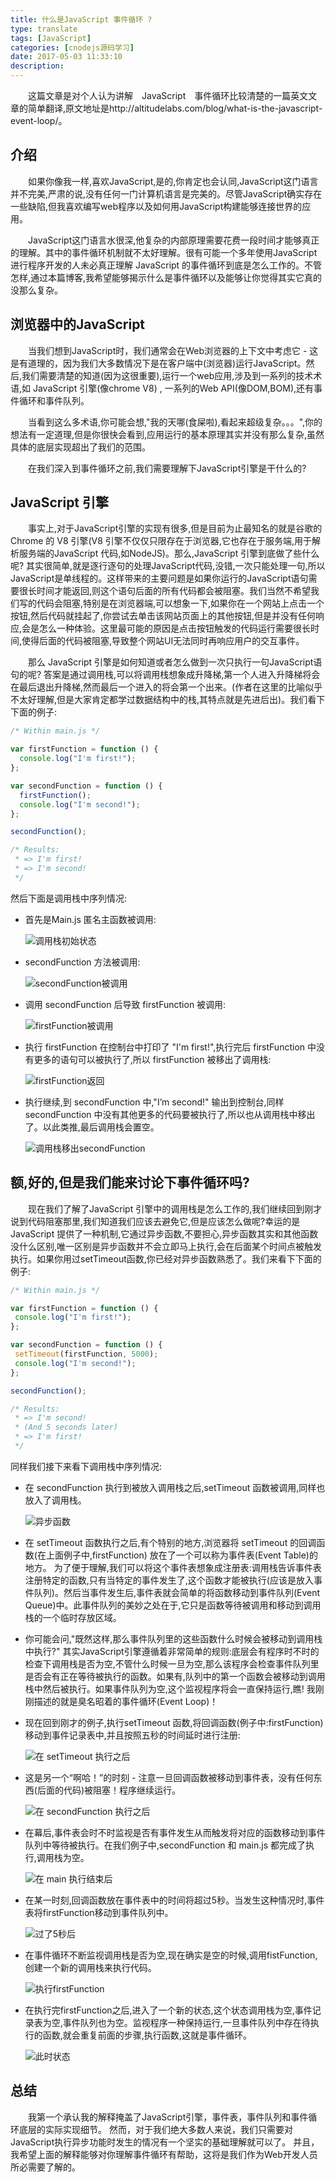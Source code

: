 ```yaml
---
title: 什么是JavaScript 事件循环 ?
type: translate
tags: [JavaScript]
categories: [cnodejs源码学习]
date: 2017-05-03 11:33:10
description:
---
```



　　这篇文章是对个人认为讲解　JavaScript　事件循环比较清楚的一篇英文文章的简单翻译,原文地址是http://altitudelabs.com/blog/what-is-the-javascript-event-loop/。

<!--　more　-->

## 介绍

　　如果你像我一样,喜欢JavaScript,是的,你肯定也会认同,JavaScript这门语言并不完美,严肃的说,没有任何一门计算机语言是完美的。尽管JavaScript确实存在一些缺陷,但我喜欢编写web程序以及如何用JavaScript构建能够连接世界的应用。

　　JavaScript这门语言水很深,他复杂的内部原理需要花费一段时间才能够真正的理解。其中的事件循环机制就不太好理解。很有可能一个多年使用JavaScript进行程序开发的人未必真正理解 JavaScript 的事件循环到底是怎么工作的。不管怎样,通过本篇博客,我希望能够揭示什么是事件循环以及能够让你觉得其实它真的没那么复杂。

## 浏览器中的JavaScript

　　当我们想到JavaScript时，我们通常会在Web浏览器的上下文中考虑它 - 这是有道理的，因为我们大多数情况下是在客户端中(浏览器)运行JavaScript。然后,我们需要清楚的知道(因为这很重要),运行一个web应用,涉及到一系列的技术术语,如 JavaScript 引擎(像chrome V8) , 一系列的Web API(像DOM,BOM),还有事件循环和事件队列。

　　当看到这么多术语,你可能会想,"我的天哪(食屎啦),看起来超级复杂。。。",你的想法有一定道理,但是你很快会看到,应用运行的基本原理其实并没有那么复杂,虽然具体的底层实现超出了我们的范围。

　　在我们深入到事件循环之前,我们需要理解下JavaScript引擎是干什么的?

## JavaScript 引擎

　　事实上,对于JavaScript引擎的实现有很多,但是目前为止最知名的就是谷歌的Chrome 的 V8 引擎(V8 引擎不仅仅只限存在于浏览器,它也存在于服务端,用于解析服务端的JavaScript 代码,如NodeJS)。那么,JavaScript 引擎到底做了些什么呢? 其实很简单,就是逐行逐句的处理JavaScript代码,没错,一次只能处理一句,所以JavaScript是单线程的。这样带来的主要问题是如果你运行的JavaScript语句需要很长时间才能返回,则这个语句后面的所有代码都会被阻塞。我们当然不希望我们写的代码会阻塞,特别是在浏览器端,可以想象一下,如果你在一个网站上点击一个按钮,然后代码就挂起了,你尝试去单击该网站页面上的其他按钮,但是并没有任何响应,会是怎么一种体验。这里最可能的原因是点击按钮触发的代码运行需要很长时间,使得后面的代码被阻塞,导致整个网站UI无法同时再响应用户的交互事件。

　　那么 JavaScript 引擎是如何知道或者怎么做到一次只执行一句JavaScript语句的呢? 答案是通过调用栈,可以将调用栈想象成升降梯,第一个人进入升降梯将会在最后退出升降梯,然而最后一个进入的将会第一个出来。(作者在这里的比喻似乎不太好理解,但是大家肯定都学过数据结构中的栈,其特点就是先进后出)。我们看下下面的例子:

```javascript
/* Within main.js */

var firstFunction = function () {  
  console.log("I'm first!");
};

var secondFunction = function () {  
  firstFunction();
  console.log("I'm second!");
};

secondFunction();

/* Results:
 * => I'm first!
 * => I'm second!
 */
```
然后下面是调用栈中序列情况:

* 首先是Main.js 匿名主函数被调用:

  ![调用栈初始状态](http://altitudelabs.com/blog/content/images/2014/Jul/1-u51csgcFDi7SYoxnFljJ6w.png)

* secondFunction 方法被调用:

  ![secondFunction被调用](http://altitudelabs.com/blog/content/images/2014/Jul/1-QY4CM881bCmS908GSwlJiA.png)
  
* 调用 secondFunction 后导致 firstFunction 被调用:

  ![firstFunction被调用](http://altitudelabs.com/blog/content/images/2014/Jul/1-pnI4YwJpXzt1mt1leOGl2Q.png)

* 执行 firstFunction 在控制台中打印了 "I'm first!",执行完后 firstFunction 中没有更多的语句可以被执行了,所以 firstFunction 被移出了调用栈:

  ![firstFunction返回](http://altitudelabs.com/blog/content/images/2014/Jul/1-AKybdhXXHbkvL6Eg4pNxDQ.png)
  
* 执行继续,到 secondFunction 中,"I’m second!" 输出到控制台,同样 secondFunction 中没有其他更多的代码要被执行了,所以也从调用栈中移出了。以此类推,最后调用栈会置空。

  ![调用栈移出secondFunction](http://altitudelabs.com/blog/content/images/2014/Jul/1-Wx7x-aKIq2o7DmWlejRpeQ.png)
  

## 额,好的,但是我们能来讨论下事件循环吗?

　　现在我们了解了JavaScript 引擎中的调用栈是怎么工作的,我们继续回到刚才说到代码阻塞那里,我们知道我们应该去避免它,但是应该怎么做呢?幸运的是 JavaScript 提供了一种机制,它通过异步函数,不要担心,异步函数其实和其他函数没什么区别,唯一区别是异步函数并不会立即马上执行,会在后面某个时间点被触发执行。如果你用过setTimeout函数,你已经对异步函数熟悉了。我们来看下下面的例子:

```JavaScript
/* Within main.js */

var firstFunction = function () {  
 console.log("I'm first!");
};

var secondFunction = function () {  
 setTimeout(firstFunction, 5000);
 console.log("I'm second!");
};

secondFunction();

/* Results:
 * => I'm second!
 * (And 5 seconds later)
 * => I'm first!
 */
```
同样我们接下来看下调用栈中序列情况:

* 在 secondFunction 执行到被放入调用栈之后,setTimeout 函数被调用,同样也放入了调用栈。

  ![异步函数](http://altitudelabs.com/blog/content/images/2014/Jul/1-s7d9UjolRGGjqFtfK0wZ8w.png)
  
* 在 setTimeout 函数执行之后,有个特别的地方,浏览器将 setTimeout 的回调函数(在上面例子中,firstFunction) 放在了一个可以称为事件表(Event Table)的地方。 为了便于理解,我们可以将这个事件表想象成注册表:调用栈告诉事件表注册特定的函数,只有当特定的事件发生了,这个函数才能被执行(应该是放入事件队列)。然后当事件发生后,事件表就会简单的将函数移动到事件队列(Event Queue)中。此事件队列的美妙之处在于,它只是函数等待被调用和移动到调用栈的一个临时存放区域。

* 你可能会问,"既然这样,那么事件队列里的这些函数什么时候会被移动到调用栈中执行?" 其实JavaScript引擎遵循着非常简单的规则:底层会有程序时不时的检查下调用栈是否为空,不管什么时候一旦为空,那么该程序会检查事件队列里是否会有正在等待被执行的函数。如果有,队列中的第一个函数会被移动到调用栈中然后被执行。如果事件队列为空,这个监视程序将会一直保持运行,瞧! 我刚刚描述的就是臭名昭着的事件循环(Event Loop)！

* 现在回到刚才的例子,执行setTimeout 函数,将回调函数(例子中:firstFunction) 移动到事件记录表中,并且按照五秒的时间延时进行注册:
  
  ![在 setTimeout 执行之后](http://altitudelabs.com/blog/content/images/2014/Jul/1-XdKOatkDmsr-ft3nYs5wdQ.png)
  
* 这是另一个“啊哈！”的时刻 - 注意一旦回调函数被移动到事件表，没有任何东西(后面的代码)被阻塞！程序继续运行。
  
  ![在 secondFunction 执行之后](http://altitudelabs.com/blog/content/images/2014/Jul/1-f2g4OgjfB7WXfWuOJUTY5Q.png)
  
* 在幕后,事件表会时不时监视是否有事件发生从而触发将对应的函数移动到事件队列中等待被执行。在我们例子中,secondFunction 和 main.js 都完成了执行,调用栈为空。

  ![在 main 执行结束后 ](http://altitudelabs.com/blog/content/images/2014/Jul/1-wLH1GZRlFvc0ZDawOB1XAQ.png)
  
* 在某一时刻,回调函数放在事件表中的时间将超过5秒。当发生这种情况时,事件表将firstFunction移动到事件队列中。
  
  ![过了5秒后](http://altitudelabs.com/blog/content/images/2014/Jul/1-0oy202Rt-94BDKOxKURVtw.png)

* 在事件循环不断监视调用栈是否为空,现在确实是空的时候,调用fistFunction,创建一个新的调用栈来执行代码。

  ![执行firstFunction](http://altitudelabs.com/blog/content/images/2014/Jul/1-9Vpvh23CJNmxHVbkwrNpyQ.png)
  
* 在执行完firstFunction之后,进入了一个新的状态,这个状态调用栈为空,事件记录表为空,事件队列也为空。监视程序一种保持运行,一旦事件队列中存在待执行的函数,就会重复前面的步骤,执行函数,这就是事件循环。

  ![此时状态](http://altitudelabs.com/blog/content/images/2014/Jul/1-MmPtbaLvP54DuH-jHAjEXg.png)
  
  
## 总结

　　我第一个承认我的解释掩盖了JavaScript引擎，事件表，事件队列和事件循环底层的实际实现细节。 然而，对于我们绝大多数人来说，我们只需要对JavaScript执行异步功能时发生的情况有一个坚实的基础理解就可以了。 并且，我希望上面的解释能够对你理解事件循环有帮助，这将是我们作为Web开发人员所必需要了解的。